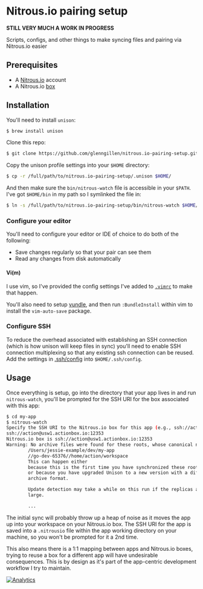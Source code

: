 # Nitrous.io pairing setup

**STILL VERY MUCH A WORK IN PROGRESS**

Scripts, configs, and other things to make syncing files and pairing via Nitrous.io easier

## Prerequisites

* A [Nitrous.io](http://nitrous.io/) account
* A Nitrous.io [box](https://www.nitrous.io/app#/boxes)

## Installation

You'll need to install `unison`:

```sh
$ brew install unison
```

Clone this repo:

```sh
$ git clone https://github.com/glenngillen/nitrous.io-pairing-setup.git
```

Copy the unison profile settings into your `$HOME` directory:

```sh
$ cp -r /full/path/to/nitrous.io-pairing-setup/.unison $HOME/
```

And then make sure the `bin/nitrous-watch` file is accessible in your `$PATH`. I've got `$HOME/bin` in my path so I symlinked the file in:

```sh
$ ln -s /full/path/to/nitrous.io-pairing-setup/bin/nitrous-watch $HOME/bin/nitrous-watch
```

### Configure your editor

You'll need to configure your editor or IDE of choice to do both of the following:

* Save changes regularly so that your pair can see them
* Read any changes from disk automatically

#### Vi(m)

I use vim, so I've provided the config settings I've added to [`.vimrc`](https://github.com/glenngillen/nitrous.io-pairing-setup/blob/master/.vimrc) to make that happen.

You'll also need to setup [vundle](https://github.com/gmarik/vundle), and then run `:BundleInstall` within vim to install the `vim-auto-save` package.

### Configure SSH

To reduce the overhead associated with establishing an SSH connection (which is how unison will keep files in sync) you'll need to enable SSH connection multiplexing so that any existing ssh connection can be reused. Add the settings in [.ssh/config](https://github.com/glenngillen/nitrous.io-pairing-setup/blob/master/.ssh/config) into `$HOME/.ssh/config`.

## Usage

Once everything is setup, go into the directory that your app lives in and run `nitrous-watch`, you'll be prompted for the SSH URI for the box associated with this app:

```sh
$ cd my-app
$ nitrous-watch
Specify the SSH URI to the Nitrous.io box for this app (e.g., ssh://action@usw1.actionbox.io:12353):
ssh://action@usw1.actionbox.io:12353
Nitrous.io box is ssh://action@usw1.actionbox.io:12353
Warning: No archive files were found for these roots, whose canonical names are:
        /Users/jessie-example/dev/my-app
        //go-dev-65376//home/action/workspace
        This can happen either
        because this is the first time you have synchronized these roots,
        or because you have upgraded Unison to a new version with a different
        archive format.

        Update detection may take a while on this run if the replicas are
        large.

        ...
```

The initial sync will probably throw up a heap of noise as it moves the app up into your workspace on your Nitrous.io box. The SSH URI for the app is saved into a `.nitrousio` file within the app working directory on your machine, so you won't be prompted for it a 2nd time.

This also means there is a 1:1 mapping between apps and Nitrous.io boxes, trying to reuse a box for a different app will have undesirable consequences. This is by design as it's part of the app-centric development workflow I try to maintain.

[![Analytics](https://ga-beacon.appspot.com/UA-46840117-1/nitrous.io-pairing-setup/readme?pixel)](https://github.com/igrigorik/ga-beacon)
